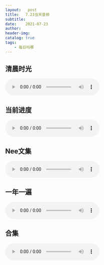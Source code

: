 ```yaml
---
layout:   post
title:   7.23当天音频
subtitle:  
date:    2021-07-23
author:   
header-img: 
catalog: true
tags:
    - 每日吗哪
---
```


## 清晨时光

<p>
    <audio controls="">
    <source src="\music\早餐\21-07-23-第八篇周五.mp3" type="audio/mpeg">7.23日早餐
    </audio>
</p>





## 当前进度

<p>
    <audio controls="">
    <source src="\music\当前进度\21-07-23-士二及注.mp3" type="audio/mpeg">7.23日进度
    </audio>
</p>



## Nee文集

<p>
    <audio controls="">
    <source src="\music\Nee文集\21-07-23-文 · 荣耀的教会 第五章（三）.mp3" type="audio/mpeg">7.23日Nee文集
    </audio>
</p>


## 一年一遍

<p>
    <audio controls="">
    <source src="\music\一年一遍\21-07-23-一年一遍7月19日.mp3" type="audio/mpeg">7.23日一年一遍
    </audio>
</p>


## 合集

<p>
    <audio controls="">
    <source src="\music\合辑\21-07-23-7.23合集.mp3" type="audio/mpeg">7.23日合集
    </audio>
</p>